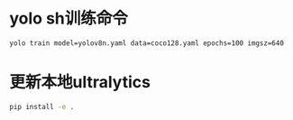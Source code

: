 # yolo sh训练命令

```sh
yolo train model=yolov8n.yaml data=coco128.yaml epochs=100 imgsz=640
```

# 更新本地ultralytics

```sh
pip install -e .
```
